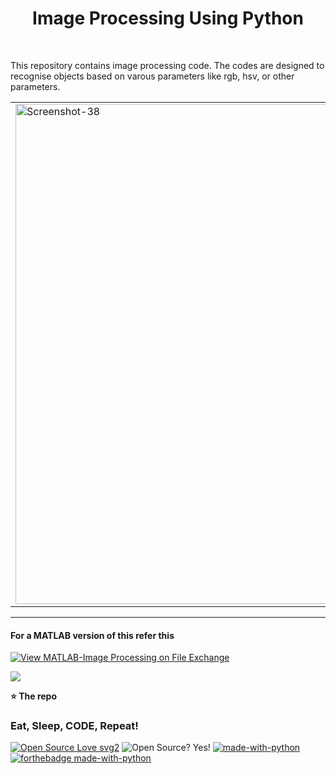
<h1 align='center'> Image Processing Using Python </h1> <br>



This repository contains image processing code. The codes are designed to recognise objects based on varous parameters like rgb, hsv, or other parameters.



<table>
  <tr>
<td><img src="https://i.ibb.co/Nt0jtNR/Screenshot-38.png" alt="Screenshot-38" border="0"  width="800">

</tr>
</table>


----------------------------------------------

#### For a MATLAB version of this refer this 

[![View MATLAB-Image Processing on File Exchange](https://www.mathworks.com/matlabcentral/images/matlab-file-exchange.svg)](https://in.mathworks.com/matlabcentral/fileexchange/99884-matlab-image-processing)

<a href="https://github.com/sahq-azhar/MATLAB-Image_Processing">
       <img src="https://img.shields.io/badge/GitHub-100000?style=for-the-badge&logo=github&logoColor=white" />
      </a>
                   

**⭐ The repo**



### Eat, Sleep, CODE, Repeat!

[![Open Source Love svg2](https://badges.frapsoft.com/os/v2/open-source.svg?v=103)](https://github.com/ellerbrock/open-source-badges/)
![Open Source? Yes!](https://badgen.net/badge/Open%20Source%20%3F/Yes%21/blue?icon=github) 
[![made-with-python](https://img.shields.io/badge/Made%20with-Python-1f425f.svg)](https://www.python.org/)<br>
[![forthebadge made-with-python](http://ForTheBadge.com/images/badges/made-with-python.svg)](https://www.python.org/)




